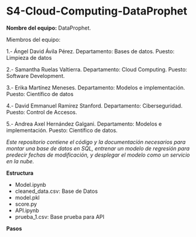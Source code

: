 # S4-Cloud-Computing-DataProphet


**Nombre del equipo:** DataProphet.

Miembros del equipo:

1.- Ángel David Ávila Pérez. Departamento: Bases de datos. Puesto: Limpieza de datos

2.- Samantha Ruelas Valtierra. Departamento: Cloud Computing. Puesto: Software Development.

3.- Erika Martínez Meneses. Departamento: Modelos e implementación. Puesto: Científico de datos

4.- David Emmanuel Ramirez Stanford. Departamento: Ciberseguridad. Puesto: Control de Accesos.

5.- Andrea Axel Hernández Galgani. Departamento: Modelos e implementación. Puesto: Científico de datos.


*Este repositorio contiene el código y la documentación necesarios para montar una base de datos en SQL, entrenar un modelo de regresión para predecir fechas de modificación, y desplegar el modelo como un servicio en la nube.*


**Estructura**

- Model.ipynb
- cleaned_data.csv: Base de Datos
- model.pkl
- score.py
- API.ipynb
- prueba_1.csv: Base prueba para API

**Pasos**
